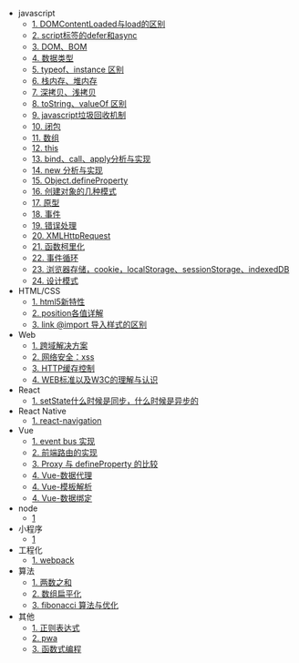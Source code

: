 - javascript
  - [1. DOMContentLoaded与load的区别](fe/javascript/dom-load)
  - [2. script标签的defer和async](fe/javascript/async-defer)
  - [3. DOM、BOM](fe/javascript/dom-bom)
  - [4. 数据类型](fe/javascript/data-type)
  - [5. typeof、instance 区别](fe/javascript/typeof-instance)
  - [6. 栈内存、堆内存](fe/javascript/stack-heap)
  - [7. 深拷贝、浅拷贝](fe/javascript/shallow-deep-clone)
  - [8. toString、valueOf 区别](fe/javascript/toString-valueOf)
  - [9. javascript垃圾回收机制](fe/javascript/garbage-collection)
  - [10. 闭包](fe/javascript/closure)
  - [11. 数组](fe/javascript/array)
  - [12. this](fe/javascript/this)
  - [13. bind、call、apply分析与实现](fe/javascript/bind-call-apply)
  - [14. new 分析与实现](fe/javascript/bind-call-apply)
  - [15. Object.defineProperty](fe/javascript/defineProperty)
  - [16. 创建对象的几种模式](fe/javascript/create-object)
  - [17. 原型](fe/javascript/prototype)
  - [18. 事件](fe/javascript/js-event)
  - [19. 错误处理](fe/javascript/error-handler)
  - [20. XMLHttpRequest](fe/javascript/xmlhttprequest)
  - [21. 函数柯里化](fe/javascript/currying)
  - [22. 事件循环](fe/javascript/eventloop)
  - [23. 浏览器存储，cookie，localStorage、sessionStorage、indexedDB](fe/javascript/storage)
  - [24. 设计模式](fe/javascript/design-model)
- HTML/CSS
  - [1. html5新特性](fe/html-css/html5)
  - [2. position各值详解](fe/html-css/position)
  - [3. link @import 导入样式的区别](fe/html-css/link-@import.md)
- Web
  - [1. 跨域解决方案](fe/web/cors)
  - [2. 网络安全：xss](fe/web/xss)
  - [3. HTTP缓存控制](fe/web/http-cache)
  - [4. WEB标准以及W3C的理解与认识](fe/web/aboutw3c)
- React
  - [1. setState什么时候是同步，什么时候是异步的](fe/react/setstate)
- React Native
  - [1. react-navigation](fe/react-native/react-navigation)
- Vue
  - [1. event bus 实现](fe/vue/event-bus)
  - [2. 前端路由的实现](fe/vue/client-router)
  - [3. Proxy 与 defineProperty 的比较](fe/vue/defineproperty-vs-proxy)
  - [4. Vue-数据代理](fe/vue/data-proxy)
  - [4. Vue-模板解析](fe/vue/template-parse)
  - [4. Vue-数据绑定](fe/vue/data-bind)
- node
  - [1]()
- 小程序
  - [1]()
- 工程化
  - [1. webpack](/fe/engineer/webpack.md)
- 算法
  - [1. 两数之和](fe/algorithm/1)
  - [2. 数组扁平化](fe/algorithm/array-flat)
  - [3. fibonacci 算法与优化](fe/algorithm/fibonacci)
- 其他
  - [1. 正则表达式](fe/other/regexp)
  - [2. pwa](fe/other/pwa)
  - [3. 函数式编程](fe/other/functional)